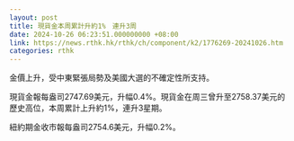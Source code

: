 ```yaml
---
layout: post
title: 現貨金本周累計升約1%　連升3周
date: 2024-10-26 06:23:51.000000000 +08:00
link: https://news.rthk.hk/rthk/ch/component/k2/1776269-20241026.htm
categories: rthk
---
```


金價上升，受中東緊張局勢及美國大選的不確定性所支持。

現貨金報每盎司2747.69美元，升幅0.4%。現貨金在周三曾升至2758.37美元的歷史高位，本周累計上升約1%，連升3星期。

紐約期金收市報每盎司2754.6美元，升幅0.2%。
